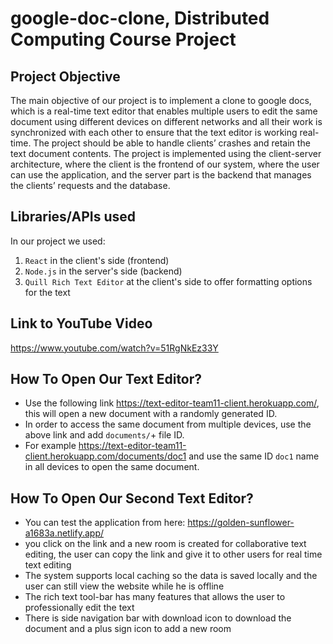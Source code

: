 # google-doc-clone, Distributed Computing Course Project
## Project Objective
The main objective of our project is to implement a clone to google docs, which is a real-time text editor that enables multiple users to edit the same document using different devices on different networks and all their work is synchronized with each other to ensure that the text editor is working real-time. The project should be able to handle clients’ crashes and retain the text document contents. The project is implemented using the client-server architecture, where the client is the frontend of our system, where the user can use the application, and the server part is the backend that manages the clients’ requests and the database.

## Libraries/APIs used
In our project we used:
1. `React` in the client's side (frontend)
2. `Node.js` in the server's side (backend)
3. `Quill Rich Text Editor` at the client's side to offer formatting options for the text

## Link to YouTube Video
https://www.youtube.com/watch?v=51RgNkEz33Y

## How To Open Our Text Editor?
- Use the following link https://text-editor-team11-client.herokuapp.com/, this will open a new document with a randomly generated ID.
- In order to access the same document from multiple devices, use the above link and add `documents/`+ file ID.
- For example https://text-editor-team11-client.herokuapp.com/documents/doc1 and use the same ID `doc1` name in all devices to open the same document.

## How To Open Our Second Text Editor?
- You can test the application from here: https://golden-sunflower-a1683a.netlify.app/
- you click on the link and a new room is created for collaborative text editing, the user can copy the link and give it to other users for real time text editing
- The system supports local caching so the data is saved locally and the user can still view the website while he is offline
- The rich text tool-bar has many features that allows the user to professionally edit the text
- There is side navigation bar with download icon to download the document and a plus sign icon to add a new room
